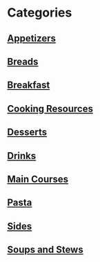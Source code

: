 # Categories

## [Appetizers](/appetizers)

## [Breads](/breads)

## [Breakfast](/breakfast)

## [Cooking Resources](/resources)

## [Desserts](/desserts)

## [Drinks](/drinks)

## [Main Courses](/main)

## [Pasta](/pasta)

## [Sides](/sides)

## [Soups and Stews](/soups-and-stews)
